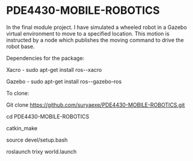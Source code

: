 # PDE4430-MOBILE-ROBOTICS
In the final module project. I have simulated a wheeled robot in a Gazebo virtual  environment to move to a specified location. This motion is instructed by a node  which publishes the moving command to drive the robot base.


Dependencies for the package:

Xacro - sudo apt-get install ros-<version>-xacro
	
	
Gazebo - sudo apt-get install ros-<version>-gazebo-ros

	
	
	
To clone:
	
	
	
Git clone https://github.com/suryaexe/PDE4430-MOBILE-ROBOTICS.git
	
	
cd PDE4430-MOBILE-ROBOTICS
	
	
catkin_make
	
	
source devel/setup.bash
	
	
roslaunch trixy world.launch

